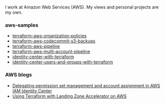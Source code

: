 I work at Amazon Web Services (AWS). My views and personal projects are my own.

### aws-samples

- [terraform-aws-organization-policies](https://github.com/aws-samples/terraform-aws-organization-policies)
- [terraform-aws-codecommit-s3-backups](https://github.com/aws-samples/terraform-aws-codecommit-s3-backups)
- [terraform-aws-pipeline](https://github.com/aws-samples/terraform-aws-pipeline/)
- [terraform-aws-multi-account-pipeline](https://github.com/aws-samples/terraform-aws-multi-account-pipeline)
- [identity-center-with-terraform](https://github.com/aws-samples/identity-center-with-terraform)
- [identity-center-users-and-groups-with-terraform](https://github.com/aws-samples/identity-center-users-and-groups-with-terraform)



### AWS blogs

- [Delegating permission set management and account assignment in AWS IAM Identity Center](https://aws.amazon.com/blogs/security/delegating-permission-set-management-and-account-assignment-in-aws-iam-identity-center/)
- [Using Terraform with Landing Zone Accelerator on AWS](https://aws.amazon.com/blogs/mt/using-terraform-with-landing-zone-accelerator-on-aws/)

<!--
**jakebark/jakebark** is a ✨ _special_ ✨ repository because its `README.md` (this file) appears on your GitHub profile.

Here are some ideas to get you started:

- 🔭 I’m currently working on ...
- 🌱 I’m currently learning ...
- 👯 I’m looking to collaborate on ...
- 🤔 I’m looking for help with ...
- 💬 Ask me about ...
- 📫 How to reach me: ...
- 😄 Pronouns: ...
- ⚡ Fun fact: ...
-->
